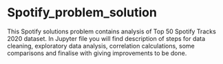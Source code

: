 # Spotify_problem_solution

This Spotify solutions problem contains analysis of Top 50 Spotify Tracks 2020 dataset. 
In Jupyter file you will find description of steps for data cleaning, exploratory data analysis, 
correlation calculations, some comparisons and finalise with giving improvements to be done. 
